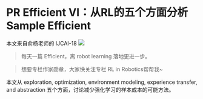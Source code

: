 # PR Efficient Ⅵ：从RL的五个方面分析Sample Efficient

本文来自俞杨老师的 IJCAI-18
![](https://pic4.zhimg.com/80/v2-3efeb1fda3168388068cf0d293ae7ad5.png)
>每天一篇 Efficient，离 robot learning 落地更进一步。

> 想要专栏作家勋章，大家快关注专栏 RL in Robotics帮帮我~

本文从 exploration, optimization, environment modeling, experience transfer, and abstraction 五个方面，讨论减少强化学习的样本成本的可能方法。